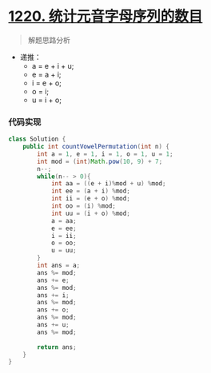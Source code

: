 # [1220. 统计元音字母序列的数目](https://leetcode-cn.com/problems/count-vowels-permutation/)

> 解题思路分析

- 递推：
  - a = e + i + u;
  - e = a + i;
  - i = e + o;
  - o = i;
  - u = i + o;

### 代码实现


~~~java
class Solution {
    public int countVowelPermutation(int n) {
        int a = 1, e = 1, i = 1, o = 1, u = 1;
        int mod = (int)Math.pow(10, 9) + 7;
        n--;
        while(n-- > 0){
            int aa = ((e + i)%mod + u) %mod;
            int ee = (a + i) %mod;
            int ii = (e + o) %mod;
            int oo = (i) %mod;
            int uu = (i + o) %mod;
            a = aa;
            e = ee;
            i = ii;
            o = oo;
            u = uu;
        }
        int ans = a;
        ans %= mod;
        ans += e;
        ans %= mod;
        ans += i;
        ans %= mod;
        ans += o;
        ans %= mod;
        ans += u;
        ans %= mod;
        
        return ans;
    }
}
~~~

